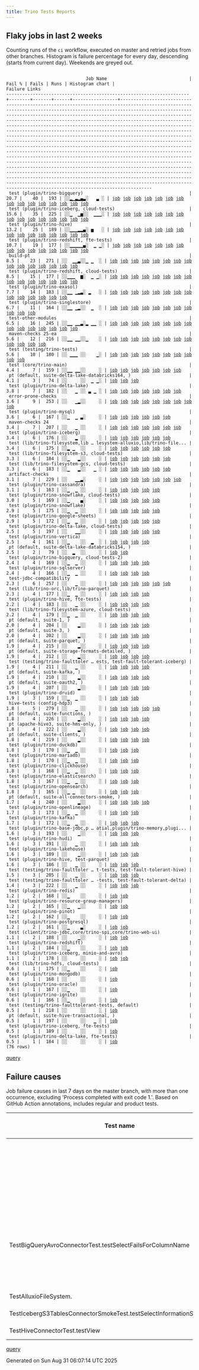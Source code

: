 ```yaml
---
title: Trino Tests Reports
---
```


## Flaky jobs in last 2 weeks

Counting runs of the `ci` workflow, executed on master and retried jobs from other branches.
Histogram is failure percentage for every day, descending (starts from current day).
Weekends are greyed out.
<pre><code>
                              Job Name                               | Fail % | Fails | Runs | Histogram chart |                                                                                                                                                                                                                                                                                                                                                                                                                                                                                                                                                                                                                  Failure Links                                                                                                                                                                                                                                                                                                                                                                                                                                                                                                                                                                                                                   
---------------------------------------------------------------------+--------+-------+------+-----------------+--------------------------------------------------------------------------------------------------------------------------------------------------------------------------------------------------------------------------------------------------------------------------------------------------------------------------------------------------------------------------------------------------------------------------------------------------------------------------------------------------------------------------------------------------------------------------------------------------------------------------------------------------------------------------------------------------------------------------------------------------------------------------------------------------------------------------------------------------------------------------------------------------------------------------------------------------------------------------------------------------------------------------------------------------------------------------------------------------------------------------------------------------------------------------------------------------------------------------------------------------
 test (plugin/trino-bigquery)                                        |   20.7 |    40 |  193 | ░░▂▁▃▂▄▃░   ▃ ░ | <a href="https://github.com/trinodb/trino/actions/runs/17315340422/job/49157172895">job</a> <a href="https://github.com/trinodb/trino/actions/runs/17324343056/job/49184707774">job</a> <a href="https://github.com/trinodb/trino/actions/runs/17327481633/job/49195278869">job</a> <a href="https://github.com/trinodb/trino/actions/runs/17327481633/job/49195278869">job</a> <a href="https://github.com/trinodb/trino/actions/runs/17331851468/job/49209504132">job</a> <a href="https://github.com/trinodb/trino/actions/runs/17294752618/job/49090188828">job</a> <a href="https://github.com/trinodb/trino/actions/runs/17295904038/job/49094009267">job</a> <a href="https://github.com/trinodb/trino/actions/runs/17259625238/job/48978074864">job</a> <a href="https://github.com/trinodb/trino/actions/runs/17262176938/job/48986072727">job</a> <a href="https://github.com/trinodb/trino/actions/runs/17265945603/job/48997998054">job</a> <a href="https://github.com/trinodb/trino/actions/runs/17265945603/job/48997998054">job</a> <a href="https://github.com/trinodb/trino/actions/runs/17265945603/job/49022496994">job</a> <a href="https://github.com/trinodb/trino/actions/runs/17208768128/job/48921456231">job</a> <a href="https://github.com/trinodb/trino/actions/runs/17208768128/job/48921456231">job</a> <a href="https://github.com/trinodb/trino/actions/runs/17208768128/job/48921456231">job</a>  
 test (plugin/trino-iceberg, cloud-tests)                            |   15.6 |    35 |  225 | ░░▁  ▁▅░░  ▁▁▁░ | <a href="https://github.com/trinodb/trino/actions/runs/17315340422/job/49157172945">job</a> <a href="https://github.com/trinodb/trino/actions/runs/17320678505/job/49173148301">job</a> <a href="https://github.com/trinodb/trino/actions/runs/17296097603/job/49094654160">job</a> <a href="https://github.com/trinodb/trino/actions/runs/17228955566/job/48878936863">job</a> <a href="https://github.com/trinodb/trino/actions/runs/17230922316/job/48884620556">job</a> <a href="https://github.com/trinodb/trino/actions/runs/17239037297/job/48910970778">job</a> <a href="https://github.com/trinodb/trino/actions/runs/17239037297/job/48910970778">job</a> <a href="https://github.com/trinodb/trino/actions/runs/17240628385/job/48916677607">job</a> <a href="https://github.com/trinodb/trino/actions/runs/17207616607/job/48811641086">job</a> <a href="https://github.com/trinodb/trino/actions/runs/17207616607/job/48811641086">job</a> <a href="https://github.com/trinodb/trino/actions/runs/17207616607/job/48816293809">job</a> <a href="https://github.com/trinodb/trino/actions/runs/17207616607/job/48816293809">job</a> <a href="https://github.com/trinodb/trino/actions/runs/17208768128/job/48815634742">job</a> <a href="https://github.com/trinodb/trino/actions/runs/17108416743/job/48523657383">job</a> <a href="https://github.com/trinodb/trino/actions/runs/17108416743/job/48523657383">job</a>  
 test (plugin/trino-hive)                                            |   13.2 |    25 |  189 | ░░▁▁▁▂▂▄░ ▅   ░ | <a href="https://github.com/trinodb/trino/actions/runs/17315340422/job/49157172947">job</a> <a href="https://github.com/trinodb/trino/actions/runs/17320678505/job/49173148300">job</a> <a href="https://github.com/trinodb/trino/actions/runs/17303192839/job/49119446546">job</a> <a href="https://github.com/trinodb/trino/actions/runs/17306742734/job/49131575833">job</a> <a href="https://github.com/trinodb/trino/actions/runs/17306742734/job/49131575833">job</a> <a href="https://github.com/trinodb/trino/actions/runs/17276936778/job/49035958059">job</a> <a href="https://github.com/trinodb/trino/actions/runs/17231287655/job/48885749509">job</a> <a href="https://github.com/trinodb/trino/actions/runs/17231287655/job/48889390398">job</a> <a href="https://github.com/trinodb/trino/actions/runs/17239037297/job/48910970735">job</a> <a href="https://github.com/trinodb/trino/actions/runs/17239037297/job/48910970735">job</a> <a href="https://github.com/trinodb/trino/actions/runs/17239037297/job/48917964750">job</a> <a href="https://github.com/trinodb/trino/actions/runs/17183034042/job/48794141969">job</a> <a href="https://github.com/trinodb/trino/actions/runs/17183034042/job/48794141969">job</a> <a href="https://github.com/trinodb/trino/actions/runs/17203530595/job/48799062867">job</a> <a href="https://github.com/trinodb/trino/actions/runs/17203530595/job/48799062867">job</a>  
 test (plugin/trino-redshift, fte-tests)                             |   10.7 |    19 |  177 | ░░▁▁▁▁▁▄░  ▁ ▁░ | <a href="https://github.com/trinodb/trino/actions/runs/17315340422/job/49157172972">job</a> <a href="https://github.com/trinodb/trino/actions/runs/17297465500/job/49099308340">job</a> <a href="https://github.com/trinodb/trino/actions/runs/17303192839/job/49119446627">job</a> <a href="https://github.com/trinodb/trino/actions/runs/17265945603/job/48997998126">job</a> <a href="https://github.com/trinodb/trino/actions/runs/17265945603/job/48997998126">job</a> <a href="https://github.com/trinodb/trino/actions/runs/17230922316/job/48884620602">job</a> <a href="https://github.com/trinodb/trino/actions/runs/17239037297/job/48910970877">job</a> <a href="https://github.com/trinodb/trino/actions/runs/17239037297/job/48910970877">job</a> <a href="https://github.com/trinodb/trino/actions/runs/17239037297/job/48917964768">job</a> <a href="https://github.com/trinodb/trino/actions/runs/17239037297/job/48917964768">job</a> <a href="https://github.com/trinodb/trino/actions/runs/17206765027/job/48809040604">job</a> <a href="https://github.com/trinodb/trino/actions/runs/17206765027/job/48809040604">job</a> <a href="https://github.com/trinodb/trino/actions/runs/17183034042/job/48748078659">job</a> <a href="https://github.com/trinodb/trino/actions/runs/17183034042/job/48748078659">job</a> <a href="https://github.com/trinodb/trino/actions/runs/17107673239/job/48520803920">job</a>  
 build-pt                                                            |    8.5 |    23 |  271 | ░░  ▁▁▃░░▁ ▁  ░ | <a href="https://github.com/trinodb/trino/actions/runs/17315340422/job/49157123999">job</a> <a href="https://github.com/trinodb/trino/actions/runs/17306742734/job/49131498822">job</a> <a href="https://github.com/trinodb/trino/actions/runs/17306742734/job/49131498822">job</a> <a href="https://github.com/trinodb/trino/actions/runs/17254238066/job/48962869253">job</a> <a href="https://github.com/trinodb/trino/actions/runs/17254238066/job/48962869253">job</a> <a href="https://github.com/trinodb/trino/actions/runs/17267308236/job/49002406106">job</a> <a href="https://github.com/trinodb/trino/actions/runs/17267308236/job/49002406106">job</a> <a href="https://github.com/trinodb/trino/actions/runs/17237684771/job/48906676013">job</a> <a href="https://github.com/trinodb/trino/actions/runs/17237684771/job/48906676013">job</a> <a href="https://github.com/trinodb/trino/actions/runs/17239037297/job/48910886342">job</a> <a href="https://github.com/trinodb/trino/actions/runs/17239037297/job/48910886342">job</a> <a href="https://github.com/trinodb/trino/actions/runs/17208768128/job/48815534842">job</a> <a href="https://github.com/trinodb/trino/actions/runs/17208768128/job/48815534842">job</a> <a href="https://github.com/trinodb/trino/actions/runs/17208768128/job/48815534842">job</a> <a href="https://github.com/trinodb/trino/actions/runs/17208768128/job/48815534842">job</a>  
 test (plugin/trino-redshift, cloud-tests)                           |    8.5 |    15 |  177 | ░░▁▁▁  ▆░  ▁ ▁░ | <a href="https://github.com/trinodb/trino/actions/runs/17315340422/job/49157172958">job</a> <a href="https://github.com/trinodb/trino/actions/runs/17321848827/job/49176774615">job</a> <a href="https://github.com/trinodb/trino/actions/runs/17296097603/job/49094654216">job</a> <a href="https://github.com/trinodb/trino/actions/runs/17296619206/job/49096398743">job</a> <a href="https://github.com/trinodb/trino/actions/runs/17297465500/job/49099308381">job</a> <a href="https://github.com/trinodb/trino/actions/runs/17265945603/job/48997998164">job</a> <a href="https://github.com/trinodb/trino/actions/runs/17265945603/job/48997998164">job</a> <a href="https://github.com/trinodb/trino/actions/runs/17230922316/job/48884620605">job</a> <a href="https://github.com/trinodb/trino/actions/runs/17182028555/job/48745788862">job</a> <a href="https://github.com/trinodb/trino/actions/runs/17183034042/job/48748078651">job</a> <a href="https://github.com/trinodb/trino/actions/runs/17183034042/job/48748078651">job</a> <a href="https://github.com/trinodb/trino/actions/runs/17107673239/job/48520803930">job</a> <a href="https://github.com/trinodb/trino/actions/runs/17112058958/job/48535479008">job</a> <a href="https://github.com/trinodb/trino/actions/runs/17038144693/job/48295405121">job</a> <a href="https://github.com/trinodb/trino/actions/runs/17038465894/job/48296412992">job</a>  
 test (plugin/trino-exasol)                                          |    7.7 |    14 |  183 | ░░▁▁ ▁▂▃░ ▂   ░ | <a href="https://github.com/trinodb/trino/actions/runs/17315340422/job/49157172924">job</a> <a href="https://github.com/trinodb/trino/actions/runs/17295904038/job/49094009360">job</a> <a href="https://github.com/trinodb/trino/actions/runs/17296619206/job/49096398533">job</a> <a href="https://github.com/trinodb/trino/actions/runs/17297465500/job/49099308281">job</a> <a href="https://github.com/trinodb/trino/actions/runs/17237684771/job/48906756706">job</a> <a href="https://github.com/trinodb/trino/actions/runs/17237684771/job/48906756706">job</a> <a href="https://github.com/trinodb/trino/actions/runs/17208768128/job/48815634719">job</a> <a href="https://github.com/trinodb/trino/actions/runs/17208768128/job/48815634719">job</a> <a href="https://github.com/trinodb/trino/actions/runs/17208768128/job/48815634719">job</a> <a href="https://github.com/trinodb/trino/actions/runs/17208768128/job/48815634719">job</a> <a href="https://github.com/trinodb/trino/actions/runs/17182028555/job/48745788839">job</a> <a href="https://github.com/trinodb/trino/actions/runs/17130599644/job/48593618991">job</a> <a href="https://github.com/trinodb/trino/actions/runs/17130599644/job/48593618991">job</a> <a href="https://github.com/trinodb/trino/actions/runs/17109422199/job/48526890125">job</a>                                                                                  
 test (plugin/trino-singlestore)                                     |    6.7 |    11 |  164 | ░░▁▁ ▁▂░░  ▁  ░ | <a href="https://github.com/trinodb/trino/actions/runs/17315340422/job/49157172988">job</a> <a href="https://github.com/trinodb/trino/actions/runs/17296619206/job/49096398735">job</a> <a href="https://github.com/trinodb/trino/actions/runs/17302631361/job/49117577746">job</a> <a href="https://github.com/trinodb/trino/actions/runs/17230922316/job/48884620610">job</a> <a href="https://github.com/trinodb/trino/actions/runs/17231287655/job/48885749588">job</a> <a href="https://github.com/trinodb/trino/actions/runs/17208768128/job/48815634833">job</a> <a href="https://github.com/trinodb/trino/actions/runs/17208768128/job/48815634833">job</a> <a href="https://github.com/trinodb/trino/actions/runs/17208768128/job/48815634833">job</a> <a href="https://github.com/trinodb/trino/actions/runs/17208768128/job/48815634833">job</a> <a href="https://github.com/trinodb/trino/actions/runs/17088799767/job/48458296620">job</a> <a href="https://github.com/trinodb/trino/actions/runs/17088799767/job/48458296620">job</a>                                                                                                                                                                                                                                                                                                                                  
 test-other-modules                                                  |    6.5 |    16 |  245 | ░░▁▁ ▁▁▃░▂ ▁▁ ░ | <a href="https://github.com/trinodb/trino/actions/runs/17315340422/job/49157123979">job</a> <a href="https://github.com/trinodb/trino/actions/runs/17321848827/job/49176714913">job</a> <a href="https://github.com/trinodb/trino/actions/runs/17294154974/job/49088208809">job</a> <a href="https://github.com/trinodb/trino/actions/runs/17296097603/job/49094574891">job</a> <a href="https://github.com/trinodb/trino/actions/runs/17309654048/job/49140976843">job</a> <a href="https://github.com/trinodb/trino/actions/runs/17239037297/job/48910886326">job</a> <a href="https://github.com/trinodb/trino/actions/runs/17239037297/job/48910886326">job</a> <a href="https://github.com/trinodb/trino/actions/runs/17220626590/job/48854925350">job</a> <a href="https://github.com/trinodb/trino/actions/runs/17182028555/job/48745764959">job</a> <a href="https://github.com/trinodb/trino/actions/runs/17162229249/job/48694056039">job</a> <a href="https://github.com/trinodb/trino/actions/runs/17162229249/job/48694056039">job</a> <a href="https://github.com/trinodb/trino/actions/runs/17164855630/job/48703100295">job</a> <a href="https://github.com/trinodb/trino/actions/runs/17108416743/job/48523584277">job</a> <a href="https://github.com/trinodb/trino/actions/runs/17108416743/job/48523584277">job</a> <a href="https://github.com/trinodb/trino/actions/runs/17112056387/job/48535432056">job</a>  
 maven-checks 25-ea                                                  |    5.6 |    12 |  216 | ░░▁▁ ▁▁░░▁    ░ | <a href="https://github.com/trinodb/trino/actions/runs/17315340422/job/49157123986">job</a> <a href="https://github.com/trinodb/trino/actions/runs/17324343056/job/49184613194">job</a> <a href="https://github.com/trinodb/trino/actions/runs/17294752618/job/49090111809">job</a> <a href="https://github.com/trinodb/trino/actions/runs/17296619206/job/49096311073">job</a> <a href="https://github.com/trinodb/trino/actions/runs/17230842014/job/48884319998">job</a> <a href="https://github.com/trinodb/trino/actions/runs/17239037297/job/48910886303">job</a> <a href="https://github.com/trinodb/trino/actions/runs/17239037297/job/48910886303">job</a> <a href="https://github.com/trinodb/trino/actions/runs/17203530595/job/48798994846">job</a> <a href="https://github.com/trinodb/trino/actions/runs/17203530595/job/48798994846">job</a> <a href="https://github.com/trinodb/trino/actions/runs/17162162595/job/48693837525">job</a> <a href="https://github.com/trinodb/trino/actions/runs/17162162595/job/48693837525">job</a> <a href="https://github.com/trinodb/trino/actions/runs/17046418459/job/48323335321">job</a>                                                                                                                                                                                                                                                  
 test (testing/trino-tests)                                          |    5.6 |    10 |  180 | ░░ ▁▁▁ ░░    ▁░ | <a href="https://github.com/trinodb/trino/actions/runs/17315340422/job/49157173009">job</a> <a href="https://github.com/trinodb/trino/actions/runs/17309097495/job/49139432477">job</a> <a href="https://github.com/trinodb/trino/actions/runs/17309654048/job/49141026152">job</a> <a href="https://github.com/trinodb/trino/actions/runs/17259625238/job/48978074947">job</a> <a href="https://github.com/trinodb/trino/actions/runs/17265945603/job/48997998174">job</a> <a href="https://github.com/trinodb/trino/actions/runs/17265945603/job/48997998174">job</a> <a href="https://github.com/trinodb/trino/actions/runs/17239037297/job/48910970875">job</a> <a href="https://github.com/trinodb/trino/actions/runs/17239037297/job/48910970875">job</a> <a href="https://github.com/trinodb/trino/actions/runs/17038465894/job/48296413039">job</a> <a href="https://github.com/trinodb/trino/actions/runs/17052856560/job/48344465835">job</a>                                                                                                                                                                                                                                                                                                                                                                                                                  
 test (core/trino-main)                                              |    4.4 |     7 |  159 | ░░▁▁ ▁▁░░     ░ | <a href="https://github.com/trinodb/trino/actions/runs/17315340422/job/49157172863">job</a> <a href="https://github.com/trinodb/trino/actions/runs/17291760097/job/49080630822">job</a> <a href="https://github.com/trinodb/trino/actions/runs/17291760097/job/49080630822">job</a> <a href="https://github.com/trinodb/trino/actions/runs/17237684771/job/48906756693">job</a> <a href="https://github.com/trinodb/trino/actions/runs/17237684771/job/48906756693">job</a> <a href="https://github.com/trinodb/trino/actions/runs/17209401445/job/48817287019">job</a> <a href="https://github.com/trinodb/trino/actions/runs/17209401445/job/48817287019">job</a>                                                                                                                                                                                                                                                                                                                                                                                                                                                                                                                                                                                                                                                                  
 pt (default, suite-delta-lake-databricks164, )                      |    4.1 |     3 |   74 | ░░     ░░  ▁ ▁░ | <a href="https://github.com/trinodb/trino/actions/runs/17108416743/job/48524667188">job</a> <a href="https://github.com/trinodb/trino/actions/runs/17108416743/job/48524667188">job</a> <a href="https://github.com/trinodb/trino/actions/runs/17038465894/job/48297065964">job</a>                                                                                                                                                                                                                                                                                                                                                                                                                                                                                                                                                                                                                                                                                                                                                                                                                                                                                                                                                                                                  
 test (plugin/trino-delta-lake)                                      |    3.8 |     7 |  182 | ░░   ▁ ░░ ▃ ▁ ░ | <a href="https://github.com/trinodb/trino/actions/runs/17315340422/job/49157172920">job</a> <a href="https://github.com/trinodb/trino/actions/runs/17239037297/job/48910970698">job</a> <a href="https://github.com/trinodb/trino/actions/runs/17239037297/job/48910970698">job</a> <a href="https://github.com/trinodb/trino/actions/runs/17126746825/job/48580258026">job</a> <a href="https://github.com/trinodb/trino/actions/runs/17126746825/job/48580258026">job</a> <a href="https://github.com/trinodb/trino/actions/runs/17126746825/job/48580258026">job</a> <a href="https://github.com/trinodb/trino/actions/runs/17079801061/job/48430538247">job</a>                                                                                                                                                                                                                                                                                                                                                                                                                                                                                                                                                                                                                                                                  
 error-prone-checks                                                  |    3.6 |     9 |  253 | ░░   ▁▂░░     ░ | <a href="https://github.com/trinodb/trino/actions/runs/17315340422/job/49157123959">job</a> <a href="https://github.com/trinodb/trino/actions/runs/17231287655/job/48885679146">job</a> <a href="https://github.com/trinodb/trino/actions/runs/17239037297/job/48910886340">job</a> <a href="https://github.com/trinodb/trino/actions/runs/17239037297/job/48910886340">job</a> <a href="https://github.com/trinodb/trino/actions/runs/17208768128/job/48815534723">job</a> <a href="https://github.com/trinodb/trino/actions/runs/17208768128/job/48815534723">job</a> <a href="https://github.com/trinodb/trino/actions/runs/17208768128/job/48815534723">job</a> <a href="https://github.com/trinodb/trino/actions/runs/17208768128/job/48815534723">job</a> <a href="https://github.com/trinodb/trino/actions/runs/17097621271/job/48485669402">job</a>                                                                                                                                                                                                                                                                                                                                                                                                                                                                                                  
 test (plugin/trino-mysql)                                           |    3.6 |     6 |  167 | ░░▁  ▁ ▃░     ░ | <a href="https://github.com/trinodb/trino/actions/runs/17315340422/job/49157172956">job</a> <a href="https://github.com/trinodb/trino/actions/runs/17237684771/job/48906756849">job</a> <a href="https://github.com/trinodb/trino/actions/runs/17237684771/job/48906756849">job</a> <a href="https://github.com/trinodb/trino/actions/runs/17239037297/job/48910970801">job</a> <a href="https://github.com/trinodb/trino/actions/runs/17239037297/job/48910970801">job</a> <a href="https://github.com/trinodb/trino/actions/runs/17182028555/job/48745788885">job</a>                                                                                                                                                                                                                                                                                                                                                                                                                                                                                                                                                                                                                                                                                                                                                  
 maven-checks 24                                                     |    3.4 |     7 |  207 | ░░   ▁ ░░     ░ | <a href="https://github.com/trinodb/trino/actions/runs/17315340422/job/49157123976">job</a> <a href="https://github.com/trinodb/trino/actions/runs/17292247935/job/49082090546">job</a> <a href="https://github.com/trinodb/trino/actions/runs/17297465500/job/49099207095">job</a> <a href="https://github.com/trinodb/trino/actions/runs/17230842014/job/48884320009">job</a> <a href="https://github.com/trinodb/trino/actions/runs/17237684771/job/48906675911">job</a> <a href="https://github.com/trinodb/trino/actions/runs/17237684771/job/48906675911">job</a> <a href="https://github.com/trinodb/trino/actions/runs/17108039653/job/48522012239">job</a>                                                                                                                                                                                                                                                                                                                                                                                                                                                                                                                                                                                                                                                                  
 test (plugin/trino-iceberg)                                         |    3.4 |     6 |  176 | ░░   ▂ ░░     ░ | <a href="https://github.com/trinodb/trino/actions/runs/17315340422/job/49157172940">job</a> <a href="https://github.com/trinodb/trino/actions/runs/17230922316/job/48884620589">job</a> <a href="https://github.com/trinodb/trino/actions/runs/17231287655/job/48885749535">job</a> <a href="https://github.com/trinodb/trino/actions/runs/17239037297/job/48910970847">job</a> <a href="https://github.com/trinodb/trino/actions/runs/17239037297/job/48910970847">job</a> <a href="https://github.com/trinodb/trino/actions/runs/17240628385/job/48916677697">job</a>                                                                                                                                                                                                                                                                                                                                                                                                                                                                                                                                                                                                                                                                                                                                                  
 test (lib/trino-filesystem,lib … lesystem-alluxio,lib/trino-file... |    3.4 |     6 |  175 | ░░▂ ▁  ░░     ░ | <a href="https://github.com/trinodb/trino/actions/runs/17315340422/job/49157172867">job</a> <a href="https://github.com/trinodb/trino/actions/runs/17320678505/job/49173148257">job</a> <a href="https://github.com/trinodb/trino/actions/runs/17324343056/job/49184707771">job</a> <a href="https://github.com/trinodb/trino/actions/runs/17297465500/job/49099308184">job</a> <a href="https://github.com/trinodb/trino/actions/runs/17254238066/job/48962910737">job</a> <a href="https://github.com/trinodb/trino/actions/runs/17254238066/job/48962910737">job</a>                                                                                                                                                                                                                                                                                                                                                                                                                                                                                                                                                                                                                                                                                                                                                  
 test (lib/trino-filesystem-s3, cloud-tests)                         |    3.3 |     6 |  184 | ░░▁   ▂░░     ░ | <a href="https://github.com/trinodb/trino/actions/runs/17315340422/job/49157172875">job</a> <a href="https://github.com/trinodb/trino/actions/runs/17302631361/job/49117577627">job</a> <a href="https://github.com/trinodb/trino/actions/runs/17208768128/job/48815634637">job</a> <a href="https://github.com/trinodb/trino/actions/runs/17208768128/job/48815634637">job</a> <a href="https://github.com/trinodb/trino/actions/runs/17208768128/job/48815634637">job</a> <a href="https://github.com/trinodb/trino/actions/runs/17208768128/job/48815634637">job</a>                                                                                                                                                                                                                                                                                                                                                                                                                                                                                                                                                                                                                                                                                                                                                  
 test (lib/trino-filesystem-gcs, cloud-tests)                        |    3.3 |     6 |  183 | ░░▁   ▂░░   ▁ ░ | <a href="https://github.com/trinodb/trino/actions/runs/17315340422/job/49157172871">job</a> <a href="https://github.com/trinodb/trino/actions/runs/17203530595/job/48799062800">job</a> <a href="https://github.com/trinodb/trino/actions/runs/17203530595/job/48799062800">job</a> <a href="https://github.com/trinodb/trino/actions/runs/17203530595/job/48806034746">job</a> <a href="https://github.com/trinodb/trino/actions/runs/17203530595/job/48806034746">job</a> <a href="https://github.com/trinodb/trino/actions/runs/17058484437/job/48360581934">job</a>                                                                                                                                                                                                                                                                                                                                                                                                                                                                                                                                                                                                                                                                                                                                                  
 artifact-checks                                                     |    3.1 |     7 |  229 | ░░   ▁▁▃░     ░ | <a href="https://github.com/trinodb/trino/actions/runs/17315340422/job/49157123961">job</a> <a href="https://github.com/trinodb/trino/actions/runs/17296619206/job/49096311102">job</a> <a href="https://github.com/trinodb/trino/actions/runs/17237684771/job/48906675898">job</a> <a href="https://github.com/trinodb/trino/actions/runs/17237684771/job/48906675898">job</a> <a href="https://github.com/trinodb/trino/actions/runs/17222521331/job/48860751615">job</a> <a href="https://github.com/trinodb/trino/actions/runs/17182985807/job/48747955205">job</a> <a href="https://github.com/trinodb/trino/actions/runs/17097621271/job/48485669359">job</a>                                                                                                                                                                                                                                                                                                                                                                                                                                                                                                                                                                                                                                                                  
 test (plugin/trino-cassandra)                                       |    3.1 |     5 |  163 | ░░▁  ▁ ░░     ░ | <a href="https://github.com/trinodb/trino/actions/runs/17315340422/job/49157172919">job</a> <a href="https://github.com/trinodb/trino/actions/runs/17296097603/job/49094654134">job</a> <a href="https://github.com/trinodb/trino/actions/runs/17230922316/job/48884620511">job</a> <a href="https://github.com/trinodb/trino/actions/runs/17251673774/job/48955217436">job</a> <a href="https://github.com/trinodb/trino/actions/runs/17251673774/job/48955217436">job</a>                                                                                                                                                                                                                                                                                                                                                                                                                                                                                                                                                                                                                                                                                                                                                                                                                                  
 test (plugin/trino-snowflake, cloud-tests)                          |    3.0 |     5 |  169 | ░░▁    ▄░     ░ | <a href="https://github.com/trinodb/trino/actions/runs/17315340422/job/49157173010">job</a> <a href="https://github.com/trinodb/trino/actions/runs/17324343056/job/49184707838">job</a> <a href="https://github.com/trinodb/trino/actions/runs/17230842014/job/48884396408">job</a> <a href="https://github.com/trinodb/trino/actions/runs/17183034042/job/48748078657">job</a> <a href="https://github.com/trinodb/trino/actions/runs/17183034042/job/48748078657">job</a>                                                                                                                                                                                                                                                                                                                                                                                                                                                                                                                                                                                                                                                                                                                                                                                                                                  
 test (plugin/trino-snowflake)                                       |    2.9 |     5 |  175 | ░░▁  ▁ ░░     ░ | <a href="https://github.com/trinodb/trino/actions/runs/17315340422/job/49157172984">job</a> <a href="https://github.com/trinodb/trino/actions/runs/17237684771/job/48906756853">job</a> <a href="https://github.com/trinodb/trino/actions/runs/17237684771/job/48906756853">job</a> <a href="https://github.com/trinodb/trino/actions/runs/17239037297/job/48910970836">job</a> <a href="https://github.com/trinodb/trino/actions/runs/17239037297/job/48910970836">job</a>                                                                                                                                                                                                                                                                                                                                                                                                                                                                                                                                                                                                                                                                                                                                                                                                                                  
 test (plugin/trino-google-sheets)                                   |    2.9 |     5 |  172 | ░░▁  ▁ ░░     ░ | <a href="https://github.com/trinodb/trino/actions/runs/17315340422/job/49157172928">job</a> <a href="https://github.com/trinodb/trino/actions/runs/17296097603/job/49094654168">job</a> <a href="https://github.com/trinodb/trino/actions/runs/17259625238/job/48978074909">job</a> <a href="https://github.com/trinodb/trino/actions/runs/17239037297/job/48910970748">job</a> <a href="https://github.com/trinodb/trino/actions/runs/17239037297/job/48910970748">job</a>                                                                                                                                                                                                                                                                                                                                                                                                                                                                                                                                                                                                                                                                                                                                                                                                                                  
 test (plugin/trino-delta-lake, cloud-tests)                         |    2.5 |     5 |  197 | ░░   ▁▁░░     ░ | <a href="https://github.com/trinodb/trino/actions/runs/17315340422/job/49157172918">job</a> <a href="https://github.com/trinodb/trino/actions/runs/17239037297/job/48910970704">job</a> <a href="https://github.com/trinodb/trino/actions/runs/17239037297/job/48910970704">job</a> <a href="https://github.com/trinodb/trino/actions/runs/17209401445/job/48817287063">job</a> <a href="https://github.com/trinodb/trino/actions/runs/17209401445/job/48817287063">job</a>                                                                                                                                                                                                                                                                                                                                                                                                                                                                                                                                                                                                                                                                                                                                                                                                                                  
 test (plugin/trino-vertica)                                         |    2.5 |     4 |  161 | ░░▁    ░░  ▂  ░ | <a href="https://github.com/trinodb/trino/actions/runs/17315340422/job/49157172991">job</a> <a href="https://github.com/trinodb/trino/actions/runs/17107673239/job/48520803956">job</a> <a href="https://github.com/trinodb/trino/actions/runs/17112056387/job/48535472186">job</a> <a href="https://github.com/trinodb/trino/actions/runs/17112058958/job/48535478994">job</a>                                                                                                                                                                                                                                                                                                                                                                                                                                                                                                                                                                                                                                                                                                                                                                                                                                                                                                                  
 pt (default, suite-delta-lake-databricks154, )                      |    2.5 |     2 |   79 | ░░  ▂  ░░     ░ | <a href="https://github.com/trinodb/trino/actions/runs/17265945603/job/48998716763">job</a> <a href="https://github.com/trinodb/trino/actions/runs/17265945603/job/48998716763">job</a>                                                                                                                                                                                                                                                                                                                                                                                                                                                                                                                                                                                                                                                                                                                                                                                                                                                                                                                                                                                                                                                                                  
 test (plugin/trino-bigquery, cloud-tests-2)                         |    2.4 |     4 |  169 | ░░▁  ▁ ░░     ░ | <a href="https://github.com/trinodb/trino/actions/runs/17315340422/job/49157172903">job</a> <a href="https://github.com/trinodb/trino/actions/runs/17324343056/job/49184707790">job</a> <a href="https://github.com/trinodb/trino/actions/runs/17239037297/job/48910970687">job</a> <a href="https://github.com/trinodb/trino/actions/runs/17239037297/job/48910970687">job</a>                                                                                                                                                                                                                                                                                                                                                                                                                                                                                                                                                                                                                                                                                                                                                                                                                                                                                                                  
 test (plugin/trino-sqlserver)                                       |    2.4 |     4 |  166 | ░░▁  ▁ ░░     ░ | <a href="https://github.com/trinodb/trino/actions/runs/17315340422/job/49157172978">job</a> <a href="https://github.com/trinodb/trino/actions/runs/17237684771/job/48906756887">job</a> <a href="https://github.com/trinodb/trino/actions/runs/17237684771/job/48906756887">job</a> <a href="https://github.com/trinodb/trino/actions/runs/17112056387/job/48535472135">job</a>                                                                                                                                                                                                                                                                                                                                                                                                                                                                                                                                                                                                                                                                                                                                                                                                                                                                                                                  
 test-jdbc-compatibility                                             |    2.3 |     6 |  257 | ░░   ▁ ░░     ░ | <a href="https://github.com/trinodb/trino/actions/runs/17315340422/job/49157124001">job</a> <a href="https://github.com/trinodb/trino/actions/runs/17230922316/job/48884561659">job</a> <a href="https://github.com/trinodb/trino/actions/runs/17237684771/job/48906675930">job</a> <a href="https://github.com/trinodb/trino/actions/runs/17237684771/job/48906675930">job</a> <a href="https://github.com/trinodb/trino/actions/runs/17239037297/job/48910886336">job</a> <a href="https://github.com/trinodb/trino/actions/runs/17239037297/job/48910886336">job</a>                                                                                                                                                                                                                                                                                                                                                                                                                                                                                                                                                                                                                                                                                                                                                  
 test (lib/trino-orc,lib/trino-parquet)                              |    2.3 |     4 |  177 | ░░▁  ▁ ░░     ░ | <a href="https://github.com/trinodb/trino/actions/runs/17315340422/job/49157172926">job</a> <a href="https://github.com/trinodb/trino/actions/runs/17230922316/job/48884620483">job</a> <a href="https://github.com/trinodb/trino/actions/runs/17239037297/job/48910970710">job</a> <a href="https://github.com/trinodb/trino/actions/runs/17239037297/job/48910970710">job</a>                                                                                                                                                                                                                                                                                                                                                                                                                                                                                                                                                                                                                                                                                                                                                                                                                                                                                                                  
 test (plugin/trino-hive, fte-tests)                                 |    2.2 |     4 |  183 | ░░   ▁ ░░     ░ | <a href="https://github.com/trinodb/trino/actions/runs/17315340422/job/49157172941">job</a> <a href="https://github.com/trinodb/trino/actions/runs/17231287655/job/48885749510">job</a> <a href="https://github.com/trinodb/trino/actions/runs/17239037297/job/48910970788">job</a> <a href="https://github.com/trinodb/trino/actions/runs/17239037297/job/48910970788">job</a>                                                                                                                                                                                                                                                                                                                                                                                                                                                                                                                                                                                                                                                                                                                                                                                                                                                                                                                  
 test (lib/trino-filesystem-azure, cloud-tests)                      |    2.2 |     4 |  179 | ░░▁  ▁ ░░     ░ | <a href="https://github.com/trinodb/trino/actions/runs/17315340422/job/49157172872">job</a> <a href="https://github.com/trinodb/trino/actions/runs/17231287655/job/48885749463">job</a> <a href="https://github.com/trinodb/trino/actions/runs/17239037297/job/48910970678">job</a> <a href="https://github.com/trinodb/trino/actions/runs/17239037297/job/48910970678">job</a>                                                                                                                                                                                                                                                                                                                                                                                                                                                                                                                                                                                                                                                                                                                                                                                                                                                                                                                  
 pt (default, suite-1, )                                             |    2.0 |     4 |  204 | ░░    ▂░░     ░ | <a href="https://github.com/trinodb/trino/actions/runs/17208768128/job/48829565777">job</a> <a href="https://github.com/trinodb/trino/actions/runs/17208768128/job/48829565777">job</a> <a href="https://github.com/trinodb/trino/actions/runs/17208768128/job/48829565777">job</a> <a href="https://github.com/trinodb/trino/actions/runs/17208768128/job/48829565777">job</a>                                                                                                                                                                                                                                                                                                                                                                                                                                                                                                                                                                                                                                                                                                                                                                                                                                                                                                                  
 pt (default, suite-3, )                                             |    2.0 |     4 |  202 | ░░    ▂░░     ░ | <a href="https://github.com/trinodb/trino/actions/runs/17208768128/job/48829565750">job</a> <a href="https://github.com/trinodb/trino/actions/runs/17208768128/job/48829565750">job</a> <a href="https://github.com/trinodb/trino/actions/runs/17208768128/job/48829565750">job</a> <a href="https://github.com/trinodb/trino/actions/runs/17208768128/job/48829565750">job</a>                                                                                                                                                                                                                                                                                                                                                                                                                                                                                                                                                                                                                                                                                                                                                                                                                                                                                                                  
 pt (default, suite-parquet, )                                       |    1.9 |     4 |  215 | ░░    ▂░░     ░ | <a href="https://github.com/trinodb/trino/actions/runs/17208768128/job/48829565928">job</a> <a href="https://github.com/trinodb/trino/actions/runs/17208768128/job/48829565928">job</a> <a href="https://github.com/trinodb/trino/actions/runs/17208768128/job/48829565928">job</a> <a href="https://github.com/trinodb/trino/actions/runs/17208768128/job/48829565928">job</a>                                                                                                                                                                                                                                                                                                                                                                                                                                                                                                                                                                                                                                                                                                                                                                                                                                                                                                                  
 pt (default, suite-storage-formats-detailed, )                      |    1.9 |     4 |  212 | ░░    ▂░░     ░ | <a href="https://github.com/trinodb/trino/actions/runs/17208768128/job/48829565856">job</a> <a href="https://github.com/trinodb/trino/actions/runs/17208768128/job/48829565856">job</a> <a href="https://github.com/trinodb/trino/actions/runs/17208768128/job/48829565856">job</a> <a href="https://github.com/trinodb/trino/actions/runs/17208768128/job/48829565856">job</a>                                                                                                                                                                                                                                                                                                                                                                                                                                                                                                                                                                                                                                                                                                                                                                                                                                                                                                                  
 test (testing/trino-faulttoler … ests, test-fault-tolerant-iceberg) |    1.9 |     4 |  211 | ░░   ▁ ░░     ░ | <a href="https://github.com/trinodb/trino/actions/runs/17315340422/job/49157172999">job</a> <a href="https://github.com/trinodb/trino/actions/runs/17230922316/job/48884620665">job</a> <a href="https://github.com/trinodb/trino/actions/runs/17237684771/job/48906756896">job</a> <a href="https://github.com/trinodb/trino/actions/runs/17237684771/job/48906756896">job</a>                                                                                                                                                                                                                                                                                                                                                                                                                                                                                                                                                                                                                                                                                                                                                                                                                                                                                                                  
 pt (default, suite-kafka, )                                         |    1.9 |     4 |  210 | ░░    ▂░░     ░ | <a href="https://github.com/trinodb/trino/actions/runs/17208768128/job/48829565995">job</a> <a href="https://github.com/trinodb/trino/actions/runs/17208768128/job/48829565995">job</a> <a href="https://github.com/trinodb/trino/actions/runs/17208768128/job/48829565995">job</a> <a href="https://github.com/trinodb/trino/actions/runs/17208768128/job/48829565995">job</a>                                                                                                                                                                                                                                                                                                                                                                                                                                                                                                                                                                                                                                                                                                                                                                                                                                                                                                                  
 pt (default, suite-oauth2, )                                        |    1.9 |     4 |  207 | ░░    ▂░░     ░ | <a href="https://github.com/trinodb/trino/actions/runs/17208768128/job/48829565870">job</a> <a href="https://github.com/trinodb/trino/actions/runs/17208768128/job/48829565870">job</a> <a href="https://github.com/trinodb/trino/actions/runs/17208768128/job/48829565870">job</a> <a href="https://github.com/trinodb/trino/actions/runs/17208768128/job/48829565870">job</a>                                                                                                                                                                                                                                                                                                                                                                                                                                                                                                                                                                                                                                                                                                                                                                                                                                                                                                                  
 test (plugin/trino-druid)                                           |    1.9 |     3 |  159 | ░░▁  ▁ ░░     ░ | <a href="https://github.com/trinodb/trino/actions/runs/17315340422/job/49157172914">job</a> <a href="https://github.com/trinodb/trino/actions/runs/17239037297/job/48910970749">job</a> <a href="https://github.com/trinodb/trino/actions/runs/17239037297/job/48910970749">job</a>                                                                                                                                                                                                                                                                                                                                                                                                                                                                                                                                                                                                                                                                                                                                                                                                                                                                                                                                                                                                  
 hive-tests (config-hdp3)                                            |    1.8 |     5 |  279 | ░░   ▁ ░░     ░ | <a href="https://github.com/trinodb/trino/actions/runs/17315340422/job/49157123977">job</a> <a href="https://github.com/trinodb/trino/actions/runs/17237684771/job/48906675942">job</a> <a href="https://github.com/trinodb/trino/actions/runs/17237684771/job/48906675942">job</a> <a href="https://github.com/trinodb/trino/actions/runs/17239037297/job/48910886355">job</a> <a href="https://github.com/trinodb/trino/actions/runs/17239037297/job/48910886355">job</a>                                                                                                                                                                                                                                                                                                                                                                                                                                                                                                                                                                                                                                                                                                                                                                                                                                  
 pt (default, suite-functions, )                                     |    1.8 |     4 |  226 | ░░    ▂░░     ░ | <a href="https://github.com/trinodb/trino/actions/runs/17208768128/job/48829565891">job</a> <a href="https://github.com/trinodb/trino/actions/runs/17208768128/job/48829565891">job</a> <a href="https://github.com/trinodb/trino/actions/runs/17208768128/job/48829565891">job</a> <a href="https://github.com/trinodb/trino/actions/runs/17208768128/job/48829565891">job</a>                                                                                                                                                                                                                                                                                                                                                                                                                                                                                                                                                                                                                                                                                                                                                                                                                                                                                                                  
 pt (apache-hive3, suite-hms-only, )                                 |    1.8 |     4 |  222 | ░░    ▂░░     ░ | <a href="https://github.com/trinodb/trino/actions/runs/17208768128/job/48829565932">job</a> <a href="https://github.com/trinodb/trino/actions/runs/17208768128/job/48829565932">job</a> <a href="https://github.com/trinodb/trino/actions/runs/17208768128/job/48829565932">job</a> <a href="https://github.com/trinodb/trino/actions/runs/17208768128/job/48829565932">job</a>                                                                                                                                                                                                                                                                                                                                                                                                                                                                                                                                                                                                                                                                                                                                                                                                                                                                                                                  
 pt (default, suite-clients, )                                       |    1.8 |     4 |  219 | ░░    ▂░░     ░ | <a href="https://github.com/trinodb/trino/actions/runs/17208768128/job/48829565857">job</a> <a href="https://github.com/trinodb/trino/actions/runs/17208768128/job/48829565857">job</a> <a href="https://github.com/trinodb/trino/actions/runs/17208768128/job/48829565857">job</a> <a href="https://github.com/trinodb/trino/actions/runs/17208768128/job/48829565857">job</a>                                                                                                                                                                                                                                                                                                                                                                                                                                                                                                                                                                                                                                                                                                                                                                                                                                                                                                                  
 test (plugin/trino-duckdb)                                          |    1.8 |     3 |  170 | ░░▁  ▁ ░░     ░ | <a href="https://github.com/trinodb/trino/actions/runs/17315340422/job/49157172913">job</a> <a href="https://github.com/trinodb/trino/actions/runs/17239037297/job/48910970776">job</a> <a href="https://github.com/trinodb/trino/actions/runs/17239037297/job/48910970776">job</a>                                                                                                                                                                                                                                                                                                                                                                                                                                                                                                                                                                                                                                                                                                                                                                                                                                                                                                                                                                                                  
 test (plugin/trino-mariadb)                                         |    1.8 |     3 |  170 | ░░▁  ▁ ░░     ░ | <a href="https://github.com/trinodb/trino/actions/runs/17315340422/job/49157172993">job</a> <a href="https://github.com/trinodb/trino/actions/runs/17239037297/job/48910970813">job</a> <a href="https://github.com/trinodb/trino/actions/runs/17239037297/job/48910970813">job</a>                                                                                                                                                                                                                                                                                                                                                                                                                                                                                                                                                                                                                                                                                                                                                                                                                                                                                                                                                                                                  
 test (plugin/trino-clickhouse)                                      |    1.8 |     3 |  168 | ░░▁  ▁ ░░     ░ | <a href="https://github.com/trinodb/trino/actions/runs/17315340422/job/49157172898">job</a> <a href="https://github.com/trinodb/trino/actions/runs/17239037297/job/48910970730">job</a> <a href="https://github.com/trinodb/trino/actions/runs/17239037297/job/48910970730">job</a>                                                                                                                                                                                                                                                                                                                                                                                                                                                                                                                                                                                                                                                                                                                                                                                                                                                                                                                                                                                                  
 test (plugin/trino-elasticsearch)                                   |    1.8 |     3 |  167 | ░░▁  ▁ ░░     ░ | <a href="https://github.com/trinodb/trino/actions/runs/17315340422/job/49157172911">job</a> <a href="https://github.com/trinodb/trino/actions/runs/17230842014/job/48884396363">job</a> <a href="https://github.com/trinodb/trino/actions/runs/17230922316/job/48884620521">job</a>                                                                                                                                                                                                                                                                                                                                                                                                                                                                                                                                                                                                                                                                                                                                                                                                                                                                                                                                                                                                  
 test (plugin/trino-opensearch)                                      |    1.8 |     3 |  165 | ░░▁ ▁  ░░     ░ | <a href="https://github.com/trinodb/trino/actions/runs/17315340422/job/49157173016">job</a> <a href="https://github.com/trinodb/trino/actions/runs/17267308236/job/49002486369">job</a> <a href="https://github.com/trinodb/trino/actions/runs/17267308236/job/49002486369">job</a>                                                                                                                                                                                                                                                                                                                                                                                                                                                                                                                                                                                                                                                                                                                                                                                                                                                                                                                                                                                                  
 pt (default, suite-all-connectors-smoke, )                          |    1.7 |     4 |  240 | ░░    ▂░░     ░ | <a href="https://github.com/trinodb/trino/actions/runs/17208768128/job/48829565918">job</a> <a href="https://github.com/trinodb/trino/actions/runs/17208768128/job/48829565918">job</a> <a href="https://github.com/trinodb/trino/actions/runs/17208768128/job/48829565918">job</a> <a href="https://github.com/trinodb/trino/actions/runs/17208768128/job/48829565918">job</a>                                                                                                                                                                                                                                                                                                                                                                                                                                                                                                                                                                                                                                                                                                                                                                                                                                                                                                                  
 test (plugin/trino-openlineage)                                     |    1.7 |     3 |  173 | ░░▁  ▁ ░░     ░ | <a href="https://github.com/trinodb/trino/actions/runs/17315340422/job/49157172950">job</a> <a href="https://github.com/trinodb/trino/actions/runs/17239037297/job/48910970783">job</a> <a href="https://github.com/trinodb/trino/actions/runs/17239037297/job/48910970783">job</a>                                                                                                                                                                                                                                                                                                                                                                                                                                                                                                                                                                                                                                                                                                                                                                                                                                                                                                                                                                                                  
 test (plugin/trino-kafka)                                           |    1.7 |     3 |  172 | ░░▁  ▁ ░░     ░ | <a href="https://github.com/trinodb/trino/actions/runs/17315340422/job/49157172970">job</a> <a href="https://github.com/trinodb/trino/actions/runs/17239037297/job/48910970785">job</a> <a href="https://github.com/trinodb/trino/actions/runs/17239037297/job/48910970785">job</a>                                                                                                                                                                                                                                                                                                                                                                                                                                                                                                                                                                                                                                                                                                                                                                                                                                                                                                                                                                                                  
 test (plugin/trino-base-jdbc,p … atial,plugin/trino-memory,plugi... |    1.6 |     3 |  193 | ░░    ▁░░     ░ | <a href="https://github.com/trinodb/trino/actions/runs/17315340422/job/49157172862">job</a> <a href="https://github.com/trinodb/trino/actions/runs/17231287655/job/48885749443">job</a> <a href="https://github.com/trinodb/trino/actions/runs/17220626590/job/48854996668">job</a>                                                                                                                                                                                                                                                                                                                                                                                                                                                                                                                                                                                                                                                                                                                                                                                                                                                                                                                                                                                                  
 test (plugin/trino-hudi)                                            |    1.6 |     3 |  191 | ░░   ▁ ░░     ░ | <a href="https://github.com/trinodb/trino/actions/runs/17315340422/job/49157172948">job</a> <a href="https://github.com/trinodb/trino/actions/runs/17239037297/job/48910970750">job</a> <a href="https://github.com/trinodb/trino/actions/runs/17239037297/job/48910970750">job</a>                                                                                                                                                                                                                                                                                                                                                                                                                                                                                                                                                                                                                                                                                                                                                                                                                                                                                                                                                                                                  
 test (plugin/trino-lakehouse)                                       |    1.6 |     3 |  189 | ░░    ▁░░     ░ | <a href="https://github.com/trinodb/trino/actions/runs/17315340422/job/49157172968">job</a> <a href="https://github.com/trinodb/trino/actions/runs/17209401445/job/48817287166">job</a> <a href="https://github.com/trinodb/trino/actions/runs/17209401445/job/48817287166">job</a>                                                                                                                                                                                                                                                                                                                                                                                                                                                                                                                                                                                                                                                                                                                                                                                                                                                                                                                                                                                                  
 test (plugin/trino-hive, test-parquet)                              |    1.6 |     3 |  186 | ░░   ▁ ░░     ░ | <a href="https://github.com/trinodb/trino/actions/runs/17315340422/job/49157172942">job</a> <a href="https://github.com/trinodb/trino/actions/runs/17230842014/job/48884396291">job</a> <a href="https://github.com/trinodb/trino/actions/runs/17230922316/job/48884620553">job</a>                                                                                                                                                                                                                                                                                                                                                                                                                                                                                                                                                                                                                                                                                                                                                                                                                                                                                                                                                                                                  
 test (testing/trino-faulttoler … t-tests, test-fault-tolerant-hive) |    1.5 |     3 |  205 | ░░   ▁ ░░     ░ | <a href="https://github.com/trinodb/trino/actions/runs/17315340422/job/49157172997">job</a> <a href="https://github.com/trinodb/trino/actions/runs/17239037297/job/48910970820">job</a> <a href="https://github.com/trinodb/trino/actions/runs/17239037297/job/48910970820">job</a>                                                                                                                                                                                                                                                                                                                                                                                                                                                                                                                                                                                                                                                                                                                                                                                                                                                                                                                                                                                                  
 test (testing/trino-faulttoler … -tests, test-fault-tolerant-delta) |    1.4 |     3 |  222 | ░░   ▁ ░░     ░ | <a href="https://github.com/trinodb/trino/actions/runs/17315340422/job/49157173013">job</a> <a href="https://github.com/trinodb/trino/actions/runs/17239037297/job/48910970853">job</a> <a href="https://github.com/trinodb/trino/actions/runs/17239037297/job/48910970853">job</a>                                                                                                                                                                                                                                                                                                                                                                                                                                                                                                                                                                                                                                                                                                                                                                                                                                                                                                                                                                                                  
 test (plugin/trino-redis)                                           |    1.2 |     2 |  168 | ░░▁    ░░     ░ | <a href="https://github.com/trinodb/trino/actions/runs/17315340422/job/49157172966">job</a> <a href="https://github.com/trinodb/trino/actions/runs/17230842014/job/48884396322">job</a>                                                                                                                                                                                                                                                                                                                                                                                                                                                                                                                                                                                                                                                                                                                                                                                                                                                                                                                                                                                                                                                                                  
 test (plugin/trino-resource-group-managers)                         |    1.2 |     2 |  165 | ░░▁   ▁░░     ░ | <a href="https://github.com/trinodb/trino/actions/runs/17315340422/job/49157172960">job</a> <a href="https://github.com/trinodb/trino/actions/runs/17220626590/job/48854996843">job</a>                                                                                                                                                                                                                                                                                                                                                                                                                                                                                                                                                                                                                                                                                                                                                                                                                                                                                                                                                                                                                                                                                  
 test (plugin/trino-pinot)                                           |    1.2 |     2 |  162 | ░░▁    ░░     ░ | <a href="https://github.com/trinodb/trino/actions/runs/17315340422/job/49157172943">job</a> <a href="https://github.com/trinodb/trino/actions/runs/17297465500/job/49099308368">job</a>                                                                                                                                                                                                                                                                                                                                                                                                                                                                                                                                                                                                                                                                                                                                                                                                                                                                                                                                                                                                                                                                                  
 test (plugin/trino-postgresql)                                      |    1.2 |     2 |  161 | ░░▁    ▃░     ░ | <a href="https://github.com/trinodb/trino/actions/runs/17315340422/job/49157172962">job</a> <a href="https://github.com/trinodb/trino/actions/runs/17182028555/job/48745788866">job</a>                                                                                                                                                                                                                                                                                                                                                                                                                                                                                                                                                                                                                                                                                                                                                                                                                                                                                                                                                                                                                                                                                  
 test (client/trino-jdbc,core/trino-spi,core/trino-web-ui)           |    1.1 |     2 |  188 | ░░    ▁░░     ░ | <a href="https://github.com/trinodb/trino/actions/runs/17315340422/job/49157172860">job</a> <a href="https://github.com/trinodb/trino/actions/runs/17220626590/job/48854996698">job</a>                                                                                                                                                                                                                                                                                                                                                                                                                                                                                                                                                                                                                                                                                                                                                                                                                                                                                                                                                                                                                                                                                  
 test (plugin/trino-redshift)                                        |    1.1 |     2 |  184 | ░░▁    ░░     ░ | <a href="https://github.com/trinodb/trino/actions/runs/17315340422/job/49157172959">job</a> <a href="https://github.com/trinodb/trino/actions/runs/17231287655/job/48885749577">job</a>                                                                                                                                                                                                                                                                                                                                                                                                                                                                                                                                                                                                                                                                                                                                                                                                                                                                                                                                                                                                                                                                                  
 test (plugin/trino-iceberg, minio-and-avro)                         |    1.1 |     2 |  178 | ░░     ░░     ░ | <a href="https://github.com/trinodb/trino/actions/runs/17315340422/job/49157172949">job</a> <a href="https://github.com/trinodb/trino/actions/runs/17230922316/job/48884620566">job</a>                                                                                                                                                                                                                                                                                                                                                                                                                                                                                                                                                                                                                                                                                                                                                                                                                                                                                                                                                                                                                                                                                  
 test (lib/trino-hdfs, cloud-tests)                                  |    0.6 |     1 |  175 | ░░▁    ░░     ░ | <a href="https://github.com/trinodb/trino/actions/runs/17315340422/job/49157172868">job</a>                                                                                                                                                                                                                                                                                                                                                                                                                                                                                                                                                                                                                                                                                                                                                                                                                                                                                                                                                                                                                                                                                                                                                                  
 test (plugin/trino-mongodb)                                         |    0.6 |     1 |  168 | ░░     ░░     ░ | <a href="https://github.com/trinodb/trino/actions/runs/17315340422/job/49157172932">job</a>                                                                                                                                                                                                                                                                                                                                                                                                                                                                                                                                                                                                                                                                                                                                                                                                                                                                                                                                                                                                                                                                                                                                                                  
 test (plugin/trino-oracle)                                          |    0.6 |     1 |  167 | ░░▁    ░░     ░ | <a href="https://github.com/trinodb/trino/actions/runs/17315340422/job/49157172954">job</a>                                                                                                                                                                                                                                                                                                                                                                                                                                                                                                                                                                                                                                                                                                                                                                                                                                                                                                                                                                                                                                                                                                                                                                  
 test (plugin/trino-ignite)                                          |    0.6 |     1 |  166 | ░░▁    ░░     ░ | <a href="https://github.com/trinodb/trino/actions/runs/17315340422/job/49157172931">job</a>                                                                                                                                                                                                                                                                                                                                                                                                                                                                                                                                                                                                                                                                                                                                                                                                                                                                                                                                                                                                                                                                                                                                                                  
 test (testing/trino-faulttolerant-tests, default)                   |    0.5 |     1 |  218 | ░░     ░░     ░ | <a href="https://github.com/trinodb/trino/actions/runs/17315340422/job/49157172998">job</a>                                                                                                                                                                                                                                                                                                                                                                                                                                                                                                                                                                                                                                                                                                                                                                                                                                                                                                                                                                                                                                                                                                                                                                  
 pt (default, suite-hive-transactional, )                            |    0.5 |     1 |  197 | ░░     ░░   ▁ ░ | <a href="https://github.com/trinodb/trino/actions/runs/17067408202/job/48388572883">job</a>                                                                                                                                                                                                                                                                                                                                                                                                                                                                                                                                                                                                                                                                                                                                                                                                                                                                                                                                                                                                                                                                                                                                                                  
 test (plugin/trino-iceberg, fte-tests)                              |    0.5 |     1 |  189 | ░░     ░░     ░ | <a href="https://github.com/trinodb/trino/actions/runs/17315340422/job/49157172934">job</a>                                                                                                                                                                                                                                                                                                                                                                                                                                                                                                                                                                                                                                                                                                                                                                                                                                                                                                                                                                                                                                                                                                                                                                  
 test (plugin/trino-delta-lake, fte-tests)                           |    0.5 |     1 |  184 | ░░     ░░     ░ | <a href="https://github.com/trinodb/trino/actions/runs/17315340422/job/49157172933">job</a>                                                                                                                                                                                                                                                                                                                                                                                                                                                                                                                                                                                                                                                                                                                                                                                                                                                                                                                                                                                                                                                                                                                                                                  
(76 rows)
</code></pre>
[query](https://github.com/trinodb/reports/blob/8785773d3c014a5542c8b4f3ee2d0f435b620550/sql/tests/jobs.sql)

## Failure causes

Job failure causes in last 7 days on the master branch, with more than one occurrence,
excluding 'Process completed with exit code 1.'.
Based on GitHub Action annotations, includes regular and product tests.

| Test name                                                               | Message                                                                                                           | Test failures | Run failures | % of runs | First seen at           | Last seen at            | Failure Links                                                                                                                                                                                                                                                                                                                                                                                                    |
| ----------------------------------------------------------------------- | ----------------------------------------------------------------------------------------------------------------- | -------------:| ------------:| ---------:| ----------------------- | ----------------------- | ---------------------------------------------------------------------------------------------------------------------------------------------------------------------------------------------------------------------------------------------------------------------------------------------------------------------------------------------------------------------------------------------------------------- |
|                                                                         | The operation was canceled.                                                                                       |            29 |            3 |       0.8 | 2025-08-28 22:10:08.000 | 2025-08-28 22:59:14.000 | <a href="https://github.com/trinodb/trino/actions/runs/17308737014/job/49138095798">job</a> <a href="https://github.com/trinodb/trino/actions/runs/17308737014/job/49138145354">job</a> <a href="https://github.com/trinodb/trino/actions/runs/17308737014/job/49138145400">job</a> <a href="https://github.com/trinodb/trino/actions/runs/17308737014/job/49138145411">job</a> <a href="https://github.com/trinodb/trino/actions/runs/17308737014/job/49138145414">job</a>  |
|                                                                         | Canceling since a higher priority waiting request for workflow=ci,\&lt;br/\&gt;                                         |            28 |            2 |       0.5 | 2025-08-28 22:10:07.000 | 2025-08-28 22:43:15.000 | <a href="https://github.com/trinodb/trino/actions/runs/17308737014/job/49138095798">job</a> <a href="https://github.com/trinodb/trino/actions/runs/17308737014/job/49138145354">job</a> <a href="https://github.com/trinodb/trino/actions/runs/17308737014/job/49138145400">job</a> <a href="https://github.com/trinodb/trino/actions/runs/17308737014/job/49138145407">job</a> <a href="https://github.com/trinodb/trino/actions/runs/17308737014/job/49138145411">job</a>  |
|                                                                         | The action has timed out.                                                                                         |            11 |            6 |       1.6 | 2025-08-24 02:37:00.000 | 2025-08-28 17:09:31.000 | <a href="https://github.com/trinodb/trino/actions/runs/17182985807/job/48747955205">job</a> <a href="https://github.com/trinodb/trino/actions/runs/17230842014/job/48884319998">job</a> <a href="https://github.com/trinodb/trino/actions/runs/17230842014/job/48884320009">job</a> <a href="https://github.com/trinodb/trino/actions/runs/17294752618/job/49090111809">job</a> <a href="https://github.com/trinodb/trino/actions/runs/17296619206/job/49096311073">job</a>  |
|                                                                         | Process completed with exit code 255.                                                                             |            10 |            6 |       1.6 | 2025-08-24 03:09:57.000 | 2025-08-28 18:00:36.000 | <a href="https://github.com/trinodb/trino/actions/runs/17183034042/job/48748078651">job</a> <a href="https://github.com/trinodb/trino/actions/runs/17183034042/job/48748078659">job</a> <a href="https://github.com/trinodb/trino/actions/runs/17230922316/job/48884620602">job</a> <a href="https://github.com/trinodb/trino/actions/runs/17230922316/job/48884620605">job</a> <a href="https://github.com/trinodb/trino/actions/runs/17265945603/job/48997998126">job</a>  |
| TestBigQueryAvroConnectorTest.testSelectFailsForColumnName              | Expecting message:\&lt;br/\&gt;                                                                                         |             4 |            4 |       1.0 | 2025-08-27 07:18:37.000 | 2025-08-27 19:59:41.000 | <a href="https://github.com/trinodb/trino/actions/runs/17259625238/job/48978074864">job</a> <a href="https://github.com/trinodb/trino/actions/runs/17262176938/job/48986072727">job</a> <a href="https://github.com/trinodb/trino/actions/runs/17265945603/job/48997998054">job</a> <a href="https://github.com/trinodb/trino/actions/runs/17276936778/job/49035958024">job</a>                                                                                  |
|                                                                         | The job has exceeded the maximum execution time of 1h0m0s                                                         |             3 |            3 |       0.8 | 2025-08-28 12:48:15.000 | 2025-08-29 19:51:11.000 | <a href="https://github.com/trinodb/trino/actions/runs/17294752618/job/49090188925">job</a> <a href="https://github.com/trinodb/trino/actions/runs/17320678505/job/49173148344">job</a> <a href="https://github.com/trinodb/trino/actions/runs/17331851468/job/49209504278">job</a>                                                                                                                                                                  |
|                                                                         | The job has exceeded the maximum execution time of 15m0s                                                          |             2 |            2 |       0.5 | 2025-08-28 22:27:40.000 | 2025-08-28 22:59:14.000 | <a href="https://github.com/trinodb/trino/actions/runs/17309097495/job/49139413373">job</a> <a href="https://github.com/trinodb/trino/actions/runs/17309654048/job/49141006811">job</a>                                                                                                                                                                                                                                                  |
| TestAlluxioFileSystem.                                                  | org.testcontainers.containers.ContainerLaunchException: Container startup failed for image alluxio/alluxio:2.9.5  |             2 |            2 |       0.5 | 2025-08-28 13:47:06.000 | 2025-08-29 10:09:00.000 | <a href="https://github.com/trinodb/trino/actions/runs/17297465500/job/49099308184">job</a> <a href="https://github.com/trinodb/trino/actions/runs/17320678505/job/49173148257">job</a>                                                                                                                                                                                                                                                  |
| TestIcebergS3TablesConnectorSmokeTest.testSelectInformationSchemaTables | Multiple Failures \(1 failure\)\&lt;br/\&gt;                                                                            |             2 |            2 |       0.5 | 2025-08-26 05:56:33.000 | 2025-08-26 14:22:05.000 | <a href="https://github.com/trinodb/trino/actions/runs/17228955566/job/48878936863">job</a> <a href="https://github.com/trinodb/trino/actions/runs/17240628385/job/48916677607">job</a>                                                                                                                                                                                                                                                  |
| TestHiveConnectorTest.testView                                          | Error listing tables for catalog hive\_timestamp\_nanos: io.trino.spi.TrinoException: Could not read table schema |             2 |            2 |       0.5 | 2025-08-24 02:56:01.000 | 2025-08-28 17:45:16.000 | <a href="https://github.com/trinodb/trino/actions/runs/17183034042/job/48748078615">job</a> <a href="https://github.com/trinodb/trino/actions/runs/17303192839/job/49119446546">job</a>                                                                                                                                                                                                                                                  |

[query](https://github.com/trinodb/reports/blob/8785773d3c014a5542c8b4f3ee2d0f435b620550/sql/tests/annotations.sql)

Generated on Sun Aug 31 06:07:14 UTC 2025
